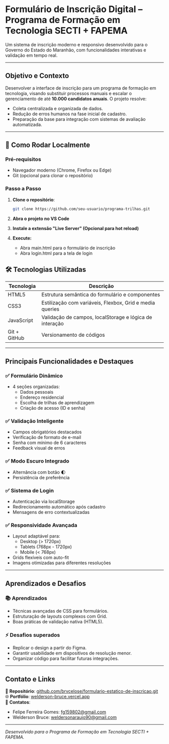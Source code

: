 
# Formulário de Inscrição Digital – Programa de Formação em Tecnologia SECTI + FAPEMA

Um sistema de inscrição moderno e responsivo desenvolvido para o Governo do Estado do Maranhão, com funcionalidades interativas e validação em tempo real.

---

## Objetivo e Contexto  
Desenvolver a interface de inscrição para um programa de formação em tecnologia, visando substituir processos manuais e escalar o gerenciamento de até **10.000 candidatos anuais**. O projeto resolve:  
- Coleta centralizada e organizada de dados.  
- Redução de erros humanos na fase inicial de cadastro.  
- Preparação da base para integração com sistemas de avaliação automatizada.

---

## 🚀 **Como Rodar Localmente**

### **Pré-requisitos**
- Navegador moderno (Chrome, Firefox ou Edge)
- Git (opcional para clonar o repositório)

### **Passo a Passo**
1. **Clone o repositório**:
   ```bash
   git clone https://github.com/seu-usuario/programa-trilhas.git

2. **Abra o projeto no VS Code**

3. **Instale a extensão "Live Server" (Opcional para hot reload)**

4. **Execute:**
   - Abra main.html para o formulário de inscrição
   - Abra login.html para a tela de login

## 🛠️ Tecnologias Utilizadas 
| Tecnologia       | Descrição                                  |
|------------------|--------------------------------------------|
| HTML5            | Estrutura semântica do formulário e componentes |
| CSS3             | Estilização com variáveis, Flexbox, Grid e media queries |
| JavaScript       | Validação de campos, localStorage e lógica de interação |
| Git + GitHub     | Versionamento de códigos  |

---

## Principais Funcionalidades e Destaques  

### ✅ Formulário Dinâmico
- 4 seções organizadas:
  - Dados pessoais
  - Endereço residencial
  - Escolha de trilhas de aprendizagem
  - Criação de acesso (ID e senha)

### ✅ Validação Inteligente
- Campos obrigatórios destacados
- Verificação de formato de e-mail
- Senha com mínimo de 6 caracteres
- Feedback visual de erros
  
### ✅ Modo Escuro Integrado
- Alternância com botão 🌓
- Persistência de preferência

### ✅ Sistema de Login
- Autenticação via localStorage
- Redirecionamento automático após cadastro
- Mensagens de erro contextualizadas

### ✅ Responsividade Avançada
- Layout adaptável para:
  - Desktop (> 1720px)
  - Tablets (768px - 1720px)
  - Mobile (< 768px)
- Grids flexíveis com auto-fit
- Imagens otimizadas para diferentes resoluções

---

## Aprendizados e Desafios  

### 📚 Aprendizados  
- Técnicas avançadas de CSS para formulários.  
- Estruturação de layouts complexos com Grid.  
- Boas práticas de validação nativa (HTML5).  

### ⚡ Desafios superados  
- Replicar o design a partir do Figma.  
- Garantir usabilidade em dispositivos de resolução menor.  
- Organizar código para facilitar futuras integrações.  

---

## Contato e Links  
🔗 **Repositório**: [github.com/brvcelose/formulario-estatico-de-inscricao.git](https://github.com/brvcelose/formulario-estatico-de-inscricao.git)  
🌐 **Portfólio**: [welderson-bruce.vercel.app](https://welderson-bruce.vercel.app)  
📧 **Contatos**:  
- Felipe Ferreira Gomes: [fg159802@gmail.com](mailto:fg159802@gmail.com)  
- Welderson Bruce: [weldersonaraujo90@gmail.com](mailto:weldersonaraujo90@gmail.com)  

---

*Desenvolvido para o Programa de Formação em Tecnologia SECTI + FAPEMA.*
